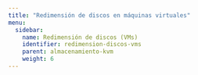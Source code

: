 ```yaml
---
title: "Redimensión de discos en máquinas virtuales"
menu:
  sidebar:
    name: Redimensión de discos (VMs)
    identifier: redimension-discos-vms
    parent: almacenamiento-kvm
    weight: 6
---
```


